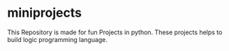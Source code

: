 # miniprojects
This Repository is made for fun Projects in python. These projects helps to build logic programming language.
